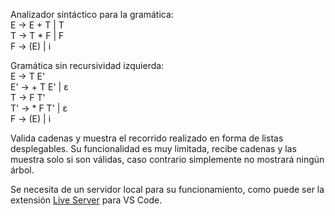 Analizador sintáctico para la gramática:  
E -> E + T | T  
T -> T * F | F  
F -> (E) | i  

Gramática sin recursividad izquierda:  
E -> T E'  
E' -> + T E' | ε  
T -> F T'  
T' -> * F T' | ε  
F -> (E) | i  

Valida cadenas y muestra el recorrido realizado en forma de listas desplegables.
Su funcionalidad es muy limitada, recibe cadenas y las muestra solo si son válidas, caso contrario simplemente no mostrará ningún árbol.

Se necesita de un servidor local para su funcionamiento, como puede ser la extensión [Live Server](https://marketplace.visualstudio.com/items?itemName=ritwickdey.LiveServer) para VS Code.
